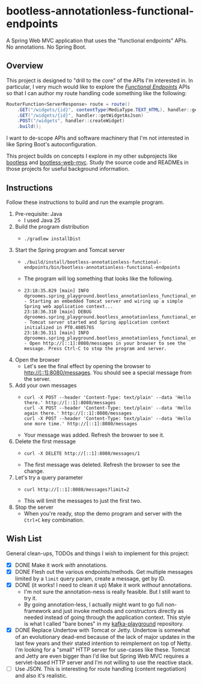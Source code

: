 # bootless-annotationless-functional-endpoints

A Spring Web MVC application that uses the "functional endpoints" APIs. No annotations. No Spring Boot.


## Overview

This project is designed to "drill to the core" of the APIs I'm interested in. In particular, I very much would like to
explore the [*Functional Endpoints*](https://docs.spring.io/spring-framework/reference/web/webmvc-functional.html) APIs
so that I can author my route handling code something like the following:

```java
RouterFunction<ServerResponse> route = route() 
	.GET("/widgets/{id}", contentType(MediaType.TEXT_HTML), handler::getWidgetAsHtml)
	.GET("/widgets/{id}", handler::getWidgetAsJson)
	.POST("/widgets", handler::createWidget)
	.build();
```

I want to de-scope APIs and software machinery that I'm not interested in like Spring Boot's autoconfiguration.

This project builds on concepts I explore in my other subprojects like [bootless](../bootless) and [bootless-web-mvc](../bootless-web-mvc).
Study the source code and READMEs in those projects for useful background information.


## Instructions

Follow these instructions to build and run the example program.

1. Pre-requisite: Java
    * I used Java 25
2. Build the program distribution
    * ```shell
      ./gradlew installDist
      ```
3. Start the Spring program and Tomcat server
    * ```shell
      ./build/install/bootless-annotationless-functional-endpoints/bin/bootless-annotationless-functional-endpoints
      ```
    * The program will log something that looks like the following.
    * ```text
      23:18:35.829 [main] INFO dgroomes.spring_playground.bootless_annotationless_functional_endpoints.Main - Starting an embedded Tomcat server and wiring up a simple Spring web application context...
      23:18:36.310 [main] DEBUG dgroomes.spring_playground.bootless_annotationless_functional_endpoints.Main - Tomcat server started and Spring application context initialized in PT0.480576S
      23:18:36.311 [main] INFO dgroomes.spring_playground.bootless_annotationless_functional_endpoints.Main - Open http://[::1]:8080/messages in your browser to see the message. Press Ctrl-C to stop the program and server.
      ```
4. Open the browser
    * Let's see the final effect by opening the browser to <http://[::1]:8080/messages>. You should see a special
      message from the server.
5. Add your own messages
    * ```shell
      curl -X POST --header 'Content-Type: text/plain' --data 'Hello there.' http://[::1]:8080/messages
      curl -X POST --header 'Content-Type: text/plain' --data 'Hello again there.' http://[::1]:8080/messages
      curl -X POST --header 'Content-Type: text/plain' --data 'Hello one more time.' http://[::1]:8080/messages
      ```
    * Your message was added. Refresh the browser to see it.
6. Delete the first message
    * ```shell
      curl -X DELETE http://[::1]:8080/messages/1
      ```
    * The first message was deleted. Refresh the browser to see the change.
7. Let's try a query parameter
    * ```shell
      curl http://[::1]:8080/messages?limit=2
      ```
    * This will limit the messages to just the first two.
8. Stop the server
    * When you're ready, stop the demo program and server with the `Ctrl+C` key combination.


## Wish List

General clean-ups, TODOs and things I wish to implement for this project:

* [x] DONE Make it work *with* annotations.
* [x] DONE Flesh out the various endpoints/methods. Get multiple messages limited by a `limit` query param,
  create a message, get by ID.
* [x] DONE (it works! I need to clean it up) Make it work *without* annotations.
   * I'm not sure the annotation-ness is really feasible. But I still want to try it. 
   * By going annotation-less, I actually might want to go full non-framework and just invoke methods and constructors
     directly as needed instead of going through the application context. This style is what I called "bare bones" in
     my [kafka-playground](https://github.com/dgroomes/kafka-playground/tree/7fff26096100823f2368b8b0bcb2cf90b35b90a6/spring-barebones) repository.
* [x] DONE Replace Undertow with Tomcat or Jetty. Undertow is somewhat of an evolutionary dead-end because of the lack of
  major updates in the last few years and their stated intention to reimplement on top of Netty. I'm looking for a "small"
  HTTP server for use-cases like these. Tomcat and Jetty are even bigger than I'd like but Spring Web MVC requires a
  servlet-based HTTP server and I'm not willing to use the reactive stack.
* [ ] Use JSON. This is interesting for route handling (content negotiation) and also it's realistic.
